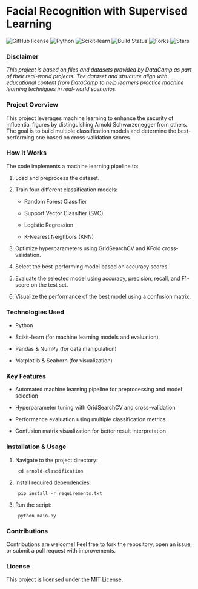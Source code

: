 # Facial Recognition with Supervised Learning

![GitHub license](https://img.shields.io/badge/License-MIT-blue.svg)
![Python](https://img.shields.io/badge/Python-3.x-blue.svg)
![Scikit-learn](https://img.shields.io/badge/Scikit--learn-ML-orange)
![Build Status](https://img.shields.io/badge/build-passing-brightgreen)
![Forks](https://img.shields.io/github/forks/wrrnchng/Facial-Recognition-with-Supervised-Learning?style=social)
![Stars](https://img.shields.io/github/stars/wrrnchng/Facial-Recognition-with-Supervised-Learning?style=social)


### Disclaimer
*This project is based on files and datasets provided by DataCamp as part of their real-world projects. The dataset and structure align with educational content from DataCamp to help learners practice machine learning techniques in real-world scenarios.*

### Project Overview

This project leverages machine learning to enhance the security of influential figures by distinguishing Arnold Schwarzenegger from others. The goal is to build multiple classification models and determine the best-performing one based on cross-validation scores.

### How It Works

The code implements a machine learning pipeline to:

1. Load and preprocess the dataset.

2. Train four different classification models:

    - Random Forest Classifier

    - Support Vector Classifier (SVC)

    - Logistic Regression

    - K-Nearest Neighbors (KNN)

3. Optimize hyperparameters using GridSearchCV and KFold cross-validation.

4. Select the best-performing model based on accuracy scores.

5. Evaluate the selected model using accuracy, precision, recall, and F1-score on the test set.

6. Visualize the performance of the best model using a confusion matrix.

### Technologies Used

  - Python

  - Scikit-learn (for machine learning models and evaluation)

  - Pandas & NumPy (for data manipulation)

  - Matplotlib & Seaborn (for visualization)

### Key Features

  - Automated machine learning pipeline for preprocessing and model selection

  - Hyperparameter tuning with GridSearchCV and cross-validation

  - Performance evaluation using multiple classification metrics

  - Confusion matrix visualization for better result interpretation

### Installation & Usage

1. Navigate to the project directory:

        cd arnold-classification

2. Install required dependencies:

        pip install -r requirements.txt

3. Run the script:

        python main.py

### Contributions

Contributions are welcome! Feel free to fork the repository, open an issue, or submit a pull request with improvements.

### License

This project is licensed under the MIT License.



